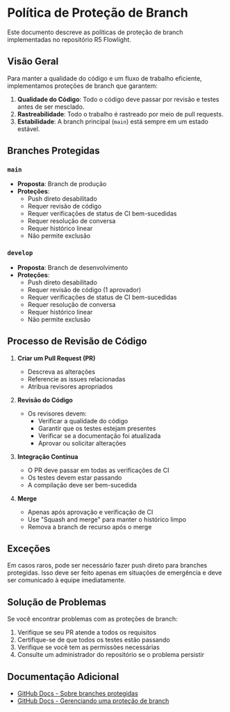 # Política de Proteção de Branch

Este documento descreve as políticas de proteção de branch implementadas no repositório R5 Flowlight.

## Visão Geral

Para manter a qualidade do código e um fluxo de trabalho eficiente, implementamos proteções de branch que garantem:

1. **Qualidade do Código**: Todo o código deve passar por revisão e testes antes de ser mesclado.
2. **Rastreabilidade**: Todo o trabalho é rastreado por meio de pull requests.
3. **Estabilidade**: A branch principal (`main`) está sempre em um estado estável.

## Branches Protegidas

### `main`

- **Proposta**: Branch de produção
- **Proteções**:
  - Push direto desabilitado
  - Requer revisão de código
  - Requer verificações de status de CI bem-sucedidas
  - Requer resolução de conversa
  - Requer histórico linear
  - Não permite exclusão

### `develop`

- **Proposta**: Branch de desenvolvimento
- **Proteções**:
  - Push direto desabilitado
  - Requer revisão de código (1 aprovador)
  - Requer verificações de status de CI bem-sucedidas
  - Requer resolução de conversa
  - Requer histórico linear
  - Não permite exclusão

## Processo de Revisão de Código

1. **Criar um Pull Request (PR)**
   - Descreva as alterações
   - Referencie as issues relacionadas
   - Atribua revisores apropriados

2. **Revisão do Código**
   - Os revisores devem:
     - Verificar a qualidade do código
     - Garantir que os testes estejam presentes
     - Verificar se a documentação foi atualizada
     - Aprovar ou solicitar alterações

3. **Integração Contínua**
   - O PR deve passar em todas as verificações de CI
   - Os testes devem estar passando
   - A compilação deve ser bem-sucedida

4. **Merge**
   - Apenas após aprovação e verificação de CI
   - Use "Squash and merge" para manter o histórico limpo
   - Remova a branch de recurso após o merge

## Exceções

Em casos raros, pode ser necessário fazer push direto para branches protegidas. Isso deve ser feito apenas em situações de emergência e deve ser comunicado à equipe imediatamente.

## Solução de Problemas

Se você encontrar problemas com as proteções de branch:

1. Verifique se seu PR atende a todos os requisitos
2. Certifique-se de que todos os testes estão passando
3. Verifique se você tem as permissões necessárias
4. Consulte um administrador do repositório se o problema persistir

## Documentação Adicional

- [GitHub Docs - Sobre branches protegidas](https://docs.github.com/pt/repositories/configuring-branches-and-merges-in-your-repository/defining-the-mergeability-of-pull-requests/about-protected-branches)
- [GitHub Docs - Gerenciando uma proteção de branch](https://docs.github.com/pt/repositories/configuring-branches-and-merges-in-your-repository/managing-protected-branches/managing-a-branch-protection-rule)
